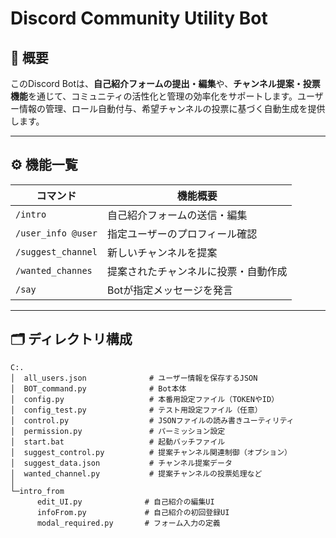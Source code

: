 # Discord Community Utility Bot

## 📌 概要

このDiscord Botは、**自己紹介フォームの提出・編集**や、**チャンネル提案・投票機能**を通じて、コミュニティの活性化と管理の効率化をサポートします。ユーザー情報の管理、ロール自動付与、希望チャンネルの投票に基づく自動生成を提供します。

---

## ⚙️ 機能一覧

| コマンド              | 機能概要 |
|-----------------------|----------|
| `/intro`              | 自己紹介フォームの送信・編集 |
| `/user_info @user`    | 指定ユーザーのプロフィール確認 |
| `/suggest_channel`    | 新しいチャンネルを提案 |
| `/wanted_channes`     | 提案されたチャンネルに投票・自動作成 |
| `/say`                | Botが指定メッセージを発言 |

---

## 🗂 ディレクトリ構成

```plaintext
C:.
│  all_users.json              # ユーザー情報を保存するJSON
│  BOT_command.py              # Bot本体
│  config.py                   # 本番用設定ファイル（TOKENやID）
│  config_test.py              # テスト用設定ファイル（任意）
│  control.py                  # JSONファイルの読み書きユーティリティ
│  permission.py               # パーミッション設定
│  start.bat                   # 起動バッチファイル
│  suggest_control.py          # 提案チャンネル関連制御（オプション）
│  suggest_data.json           # チャンネル提案データ
│  wanted_channel.py           # 提案チャンネルの投票処理など
│
└─intro_from
      edit_UI.py              # 自己紹介の編集UI
      infoFrom.py             # 自己紹介の初回登録UI
      modal_required.py       # フォーム入力の定義
